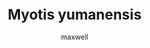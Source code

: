 ---
layout: post
author: maxwell
title: Myotis yumanensis
description: 
tags: []
image: 
  feature: 
  credit: 
  creditlink: 
permalink: myotis-yumanensis
---